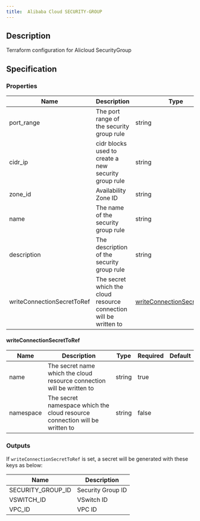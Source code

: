 ```yaml
---
title:  Alibaba Cloud SECURITY-GROUP
---
```


## Description

Terraform configuration for Alicloud SecurityGroup

## Specification


### Properties

 Name | Description | Type | Required | Default 
 ------------ | ------------- | ------------- | ------------- | ------------- 
 port_range | The port range of the security group rule | string | false |  
 cidr_ip | cidr blocks used to create a new security group rule | string | false |  
 zone_id | Availability Zone ID | string | false |  
 name | The name of the security group rule | string | false |  
 description | The description of the security group rule | string | false |  
 writeConnectionSecretToRef | The secret which the cloud resource connection will be written to | [writeConnectionSecretToRef](#writeConnectionSecretToRef) | false |  


#### writeConnectionSecretToRef

 Name | Description | Type | Required | Default 
 ------------ | ------------- | ------------- | ------------- | ------------- 
 name | The secret name which the cloud resource connection will be written to | string | true |  
 namespace | The secret namespace which the cloud resource connection will be written to | string | false |  


### Outputs

If `writeConnectionSecretToRef` is set, a secret will be generated with these keys as below:

 Name | Description 
 ------------ | ------------- 
 SECURITY_GROUP_ID | Security Group ID
 VSWITCH_ID | VSwitch ID
 VPC_ID | VPC ID
